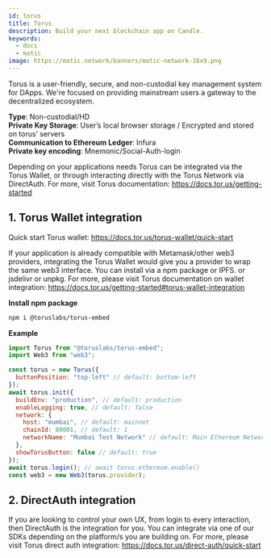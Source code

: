 ```yaml
---
id: torus
title: Torus
description: Build your next blockchain app on Candle.
keywords:
  - docs
  - matic
image: https://matic.network/banners/matic-network-16x9.png 
---
```


Torus is a user-friendly, secure, and non-custodial key management system for DApps. We're focused on providing mainstream users a gateway to the decentralized ecosystem.

**Type**: Non-custodial/HD <br/>
**Private Key Storage**: User’s local browser storage / Encrypted and stored on torus’ servers <br/>
**Communication to Ethereum Ledger**: Infura <br/>
**Private key encoding**: Mnemonic/Social-Auth-login <br/>

Depending on your applications needs Torus can be integrated via the Torus Wallet, or through interacting directly with the Torus Network via DirectAuth. For more, visit Torus documentation: https://docs.tor.us/getting-started

## 1. Torus Wallet integration

Quick start Torus wallet: https://docs.tor.us/torus-wallet/quick-start

If your application is already compatible with Metamask/other web3 providers, integrating the Torus Wallet would give you a provider to wrap the same web3 interface. You can install via a npm package or IPFS. or jsdelivr or unpkg. For more, please visit Torus documentation on wallet integration: https://docs.tor.us/getting-started#torus-wallet-integration

**Install npm package**

```bash
npm i @toruslabs/torus-embed
```

**Example**

```js title="torus-example.js"
import Torus from "@toruslabs/torus-embed";
import Web3 from "web3";

const torus = new Torus({
  buttonPosition: "top-left" // default: bottom-left
});
await torus.init({
  buildEnv: "production", // default: production
  enableLogging: true, // default: false
  network: {
    host: "mumbai", // default: mainnet
    chainId: 80001, // default: 1
    networkName: "Mumbai Test Network" // default: Main Ethereum Network
  },
  showTorusButton: false // default: true
});
await torus.login(); // await torus.ethereum.enable()
const web3 = new Web3(torus.provider);
```

## 2. DirectAuth integration

If you are looking to control your own UX, from login to every interaction, then DirectAuth is the integration for you. You can integrate via one of our SDKs depending on the platform/s you are building on. For more, please visit Torus direct auth integration: https://docs.tor.us/direct-auth/quick-start
